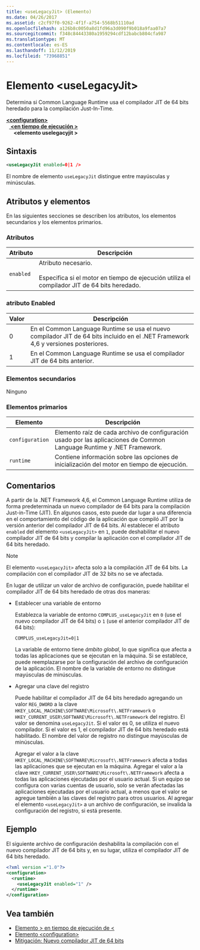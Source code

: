 ```yaml
---
title: <useLegacyJit> (Elemento)
ms.date: 04/26/2017
ms.assetid: c2cf97f0-9262-4f1f-a754-5568b51110ad
ms.openlocfilehash: a126b8c0050a8d1fd96a3d090f9b018a9faa07a7
ms.sourcegitcommit: f348c84443380a1959294cdf12babcb804cfa987
ms.translationtype: MT
ms.contentlocale: es-ES
ms.lasthandoff: 11/12/2019
ms.locfileid: "73968851"
---
```

# <a name="uselegacyjit-element"></a>Elemento \<useLegacyJit>

Determina si Common Language Runtime usa el compilador JIT de 64 bits heredado para la compilación Just-In-Time.  
  
[ **\<configuration>** ](../configuration-element.md)\
&nbsp;&nbsp;[ **\<en tiempo de ejecución >** ](runtime-element.md)\
&nbsp;&nbsp;&nbsp;&nbsp; **\<elemento uselegacyjit >**  
  
## <a name="syntax"></a>Sintaxis  
  
```xml
<useLegacyJit enabled=0|1 />
```

El nombre de elemento `useLegacyJit` distingue entre mayúsculas y minúsculas.
  
## <a name="attributes-and-elements"></a>Atributos y elementos

En las siguientes secciones se describen los atributos, los elementos secundarios y los elementos primarios.  
  
### <a name="attributes"></a>Atributos  
  
| Atributo | Descripción                                                                                   |  
| --------- | --------------------------------------------------------------------------------------------- |  
| `enabled` | Atributo necesario.<br><br>Especifica si el motor en tiempo de ejecución utiliza el compilador JIT de 64 bits heredado. |  
  
### <a name="enabled-attribute"></a>atributo Enabled  
  
| Valor | Descripción                                                                                                         |  
| ----- | ------------------------------------------------------------------------------------------------------------------- |  
| 0     | En el Common Language Runtime se usa el nuevo compilador JIT de 64 bits incluido en el .NET Framework 4,6 y versiones posteriores. |  
| 1     | En el Common Language Runtime se usa el compilador JIT de 64 bits anterior.                                                     |  
  
### <a name="child-elements"></a>Elementos secundarios

Ninguno
  
### <a name="parent-elements"></a>Elementos primarios  
  
| Elemento         | Descripción                                                                                                       |  
| --------------- | ----------------------------------------------------------------------------------------------------------------- |  
| `configuration` | Elemento raíz de cada archivo de configuración usado por las aplicaciones de Common Language Runtime y .NET Framework. |  
| `runtime`       | Contiene información sobre las opciones de inicialización del motor en tiempo de ejecución.                                                        |  
  
## <a name="remarks"></a>Comentarios  

A partir de la .NET Framework 4,6, el Common Language Runtime utiliza de forma predeterminada un nuevo compilador de 64 bits para la compilación Just-in-Time (JIT). En algunos casos, esto puede dar lugar a una diferencia en el comportamiento del código de la aplicación que compiló JIT por la versión anterior del compilador JIT de 64 bits. Al establecer el atributo `enabled` del elemento `<useLegacyJit>` en `1`, puede deshabilitar el nuevo compilador JIT de 64 bits y compilar la aplicación con el compilador JIT de 64 bits heredado.  
  
> [!NOTE]
> El elemento `<useLegacyJit>` afecta solo a la compilación JIT de 64 bits. La compilación con el compilador JIT de 32 bits no se ve afectada.  
  
En lugar de utilizar un valor de archivo de configuración, puede habilitar el compilador JIT de 64 bits heredado de otras dos maneras:  
  
- Establecer una variable de entorno

  Establezca la variable de entorno `COMPLUS_useLegacyJit` en `0` (use el nuevo compilador JIT de 64 bits) o `1` (use el anterior compilador JIT de 64 bits):
  
  ```env  
  COMPLUS_useLegacyJit=0|1  
  ```  
  
  La variable de entorno tiene *ámbito global*, lo que significa que afecta a todas las aplicaciones que se ejecutan en la máquina. Si se establece, puede reemplazarse por la configuración del archivo de configuración de la aplicación. El nombre de la variable de entorno no distingue mayúsculas de minúsculas.
  
- Agregar una clave del registro

  Puede habilitar el compilador JIT de 64 bits heredado agregando un valor `REG_DWORD` a la clave `HKEY_LOCAL_MACHINE\SOFTWARE\Microsoft\.NETFramework` o `HKEY_CURRENT_USER\SOFTWARE\Microsoft\.NETFramework` del registro. El valor se denomina `useLegacyJit`. Si el valor es 0, se utiliza el nuevo compilador. Si el valor es 1, el compilador JIT de 64 bits heredado está habilitado. El nombre del valor de registro no distingue mayúsculas de minúsculas.
  
  Agregar el valor a la clave `HKEY_LOCAL_MACHINE\SOFTWARE\Microsoft\.NETFramework` afecta a todas las aplicaciones que se ejecutan en la máquina. Agregar el valor a la clave `HKEY_CURRENT_USER\SOFTWARE\Microsoft\.NETFramework` afecta a todas las aplicaciones ejecutadas por el usuario actual. Si un equipo se configura con varias cuentas de usuario, solo se verán afectadas las aplicaciones ejecutadas por el usuario actual, a menos que el valor se agregue también a las claves del registro para otros usuarios. Al agregar el elemento `<useLegacyJit>` a un archivo de configuración, se invalida la configuración del registro, si está presente.  
  
## <a name="example"></a>Ejemplo  

El siguiente archivo de configuración deshabilita la compilación con el nuevo compilador JIT de 64 bits y, en su lugar, utiliza el compilador JIT de 64 bits heredado.  
  
```xml  
<?xml version ="1.0"?>  
<configuration>  
  <runtime>  
    <useLegacyJit enabled="1" />  
  </runtime>  
</configuration>  
```  
  
## <a name="see-also"></a>Vea también

- [Elemento > en tiempo de ejecución de \<](runtime-element.md)
- [Elemento \<configuration>](../configuration-element.md)
- [Mitigación: Nuevo compilador JIT de 64 bits](../../../migration-guide/mitigation-new-64-bit-jit-compiler.md)
